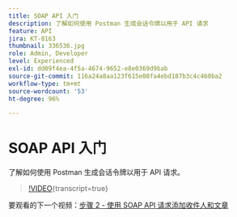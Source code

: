 ```yaml
---
title: SOAP API 入门
description: 了解如何使用 Postman 生成会话令牌以用于 API 请求
feature: API
jira: KT-8163
thumbnail: 336536.jpg
role: Admin, Developer
level: Experienced
exl-id: dd09f4ea-4f5a-4674-9652-e8e0369d9bab
source-git-commit: 116a24a8aa123f615e08fa4ebd187b3c4c460ba2
workflow-type: tm+mt
source-wordcount: '53'
ht-degree: 96%

---
```


# SOAP API 入门

了解如何使用 Postman 生成会话令牌以用于 API 请求。

>[!VIDEO](https://video.tv.adobe.com/v/336536?quality=12&learn=on){transcript=true}

要观看的下一个视频：[步骤 2 - 使用 SOAP API 请求添加收件人和文章](/help/tutorial-use-soap-apis/add-recipients-and-articles-using-soap-api-requests.md)
